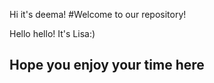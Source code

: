 Hi it's deema!
#Welcome to our repository!

Hello hello! It's Lisa:)
## Hope you enjoy your time here
